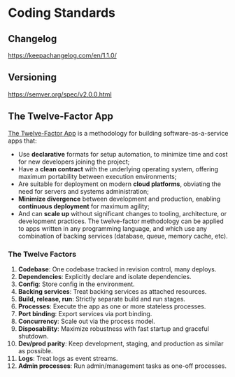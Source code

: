 # Coding Standards

## Changelog

https://keepachangelog.com/en/1.1.0/

## Versioning

https://semver.org/spec/v2.0.0.html

## The Twelve-Factor App

[The Twelve-Factor App](https://12factor.net) is a methodology for building software-as-a-service apps that:

- Use **declarative** formats for setup automation, to minimize time and cost for new developers joining the project;
- Have a **clean contract** with the underlying operating system, offering maximum portability between execution environments;
- Are suitable for deployment on modern **cloud platforms**, obviating the need for servers and systems administration;
- **Minimize divergence** between development and production, enabling **continuous deployment** for maximum agility;
- And can **scale up** without significant changes to tooling, architecture, or development practices.
The twelve-factor methodology can be applied to apps written in any programming language, and which use any combination of backing services (database, queue, memory cache, etc).

### The Twelve Factors

1. **Codebase**: One codebase tracked in revision control, many deploys.
2. **Dependencies**: Explicitly declare and isolate dependencies.
3. **Config**: Store config in the environment.
4. **Backing services**: Treat backing services as attached resources.
5. **Build, release, run**: Strictly separate build and run stages.
6. **Processes**: Execute the app as one or more stateless processes.
7. **Port binding**: Export services via port binding.
8. **Concurrency**: Scale out via the process model.
9. **Disposability**: Maximize robustness with fast startup and graceful shutdown.
10. **Dev/prod parity**: Keep development, staging, and production as similar as possible.
11. **Logs**: Treat logs as event streams.
12. **Admin processes**: Run admin/management tasks as one-off processes.
